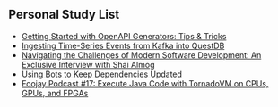 ## Personal Study List
<!-- BLOG-POST-LIST:START -->
- [Getting Started with OpenAPI Generators: Tips &amp; Tricks](https://foojay.io/today/getting-started-with-openapi-generators-tips-tricks/)
- [Ingesting Time-Series Events from Kafka into QuestDB](https://foojay.io/today/ingesting-time-series-events-from-kafka-into-questdb/)
- [Navigating the Challenges of Modern Software Development: An Exclusive Interview with Shai Almog](https://foojay.io/today/navigating-the-challenges-of-modern-software-development-an-exclusive-interview-with-shai-almog/)
- [Using Bots to Keep Dependencies Updated](https://foojay.io/today/using-bots-to-keep-dependencies-updated/)
- [Foojay Podcast #17: Execute Java Code with TornadoVM on CPUs, GPUs, and FPGAs](https://foojay.io/today/foojay-podcast-17/)
<!-- BLOG-POST-LIST:END -->  
